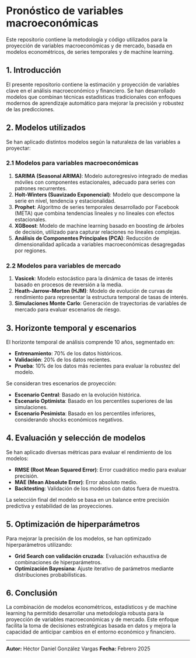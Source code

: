 # Pronóstico de variables macroeconómicas

Este repositorio contiene la metodología y código utilizados para la proyección de variables macroeconómicas y de mercado, basada en modelos econométricos, de series temporales y de machine learning.

## 1. Introducción
El presente repositorio contiene la estimación y proyección de variables clave en el análisis macroeconómico y financiero. Se han desarrollado modelos que combinan técnicas estadísticas tradicionales con enfoques modernos de aprendizaje automático para mejorar la precisión y robustez de las predicciones.

## 2. Modelos utilizados
Se han aplicado distintos modelos según la naturaleza de las variables a proyectar:

### 2.1 Modelos para variables macroeconómicas
1. **SARIMA (Seasonal ARIMA)**: Modelo autoregresivo integrado de medias móviles con componentes estacionales, adecuado para series con patrones recurrentes.
2. **Holt-Winters (Suavizado Exponencial)**: Modelo que descompone la serie en nivel, tendencia y estacionalidad.
3. **Prophet**: Algoritmo de series temporales desarrollado por Facebook (META) que combina tendencias lineales y no lineales con efectos estacionales.
4. **XGBoost**: Modelo de machine learning basado en boosting de árboles de decisión, utilizado para capturar relaciones no lineales complejas.
5. **Análisis de Componentes Principales (PCA)**: Reducción de dimensionalidad aplicada a variables macroeconómicas desagregadas por regiones.

### 2.2 Modelos para variables de mercado
1. **Vasicek**: Modelo estocástico para la dinámica de tasas de interés basado en procesos de reversión a la media.
2. **Heath-Jarrow-Morton (HJM)**: Modelo de evolución de curvas de rendimiento para representar la estructura temporal de tasas de interés.
3. **Simulaciones Monte Carlo**: Generación de trayectorias de variables de mercado para evaluar escenarios de riesgo.

## 3. Horizonte temporal y escenarios
El horizonte temporal de análisis comprende 10 años, segmentado en:
- **Entrenamiento**: 70% de los datos históricos.
- **Validación**: 20% de los datos recientes.
- **Prueba**: 10% de los datos más recientes para evaluar la robustez del modelo.

Se consideran tres escenarios de proyección:
- **Escenario Central**: Basado en la evolución histórica.
- **Escenario Optimista**: Basado en los percentiles superiores de las simulaciones.
- **Escenario Pesimista**: Basado en los percentiles inferiores, considerando shocks económicos negativos.

## 4. Evaluación y selección de modelos
Se han aplicado diversas métricas para evaluar el rendimiento de los modelos:
- **RMSE (Root Mean Squared Error)**: Error cuadrático medio para evaluar precisión.
- **MAE (Mean Absolute Error)**: Error absoluto medio.
- **Backtesting**: Validación de los modelos con datos fuera de muestra.

La selección final del modelo se basa en un balance entre precisión predictiva y estabilidad de las proyecciones.

## 5. Optimización de hiperparámetros
Para mejorar la precisión de los modelos, se han optimizado hiperparámetros utilizando:
- **Grid Search con validación cruzada**: Evaluación exhaustiva de combinaciones de hiperparámetros.
- **Optimización Bayesiana**: Ajuste iterativo de parámetros mediante distribuciones probabilísticas.

## 6. Conclusión
La combinación de modelos econométricos, estadísticos y de machine learning ha permitido desarrollar una metodología robusta para la proyección de variables macroeconómicas y de mercado. Este enfoque facilita la toma de decisiones estratégicas basada en datos y mejora la capacidad de anticipar cambios en el entorno económico y financiero.

---
**Autor:** Héctor Daniel González Vargas 
**Fecha:** Febrero 2025

